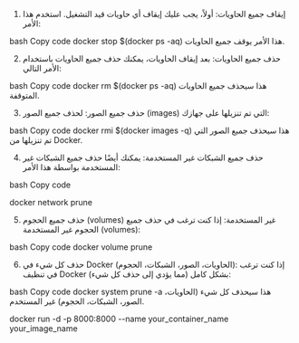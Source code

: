 1. إيقاف جميع الحاويات:
أولاً، يجب عليك إيقاف أي حاويات قيد التشغيل. استخدم هذا الأمر:

bash
Copy code
docker stop $(docker ps -aq)
هذا الأمر يوقف جميع الحاويات.

2. حذف جميع الحاويات:
بعد إيقاف الحاويات، يمكنك حذف جميع الحاويات باستخدام الأمر التالي:

bash
Copy code
docker rm $(docker ps -aq)
هذا سيحذف جميع الحاويات المتوقفة.

3. حذف جميع الصور:
لحذف جميع الصور (images) التي تم تنزيلها على جهازك:

bash
Copy code
docker rmi $(docker images -q)
هذا سيحذف جميع الصور التي تم تنزيلها من Docker.



4. حذف جميع الشبكات غير المستخدمة:
يمكنك أيضًا حذف جميع الشبكات غير المستخدمة بواسطة هذا الأمر:

bash
Copy code

docker network prune

5. حذف جميع الحجوم (volumes) غير المستخدمة:
إذا كنت ترغب في حذف جميع الحجوم غير المستخدمة (volumes):

bash
Copy code
docker volume prune



6. حذف كل شيء في Docker (الحاويات، الصور، الشبكات، الحجوم):
إذا كنت ترغب في تنظيف Docker بشكل كامل (مما يؤدي إلى حذف كل شيء):

bash
Copy code
docker system prune -a
هذا سيحذف كل شيء (الحاويات، الصور، الشبكات، الحجوم) غير المستخدم.

docker run -d -p 8000:8000 --name your_container_name your_image_name
